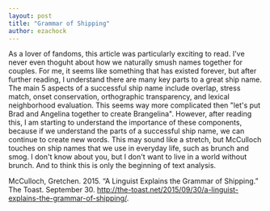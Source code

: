 ```yaml
---
layout: post
title: "Grammar of Shipping"
author: ezachock
---
```


As a lover of fandoms, this article was particularly exciting to read. I've never even thoguht about how we naturally smush names together for couples. For me, it seems like something that has existed forever, but after further reading, I understand there are many key parts to a great ship name. The main 5 aspects of a successful ship name include overlap, stress match, onset conservation, orthographic transparency, and lexical neighborhood evaluation. This seems way more complicated then "let's put Brad and Angelina together to create Brangelina". 
However, after reading this, I am starting to understand the importance of these components, because if we understand the parts of a successful ship name, we can continue to create new words. This may sound like a stretch, but McCulloch touches on ship names that we use in everyday life, such as brunch and smog. I don't know about you, but I don't want to live in a world without brunch. And to think this is only the beginning of text analysis. 

McCulloch, Gretchen. 2015. “A Linguist Explains the Grammar of Shipping.” The Toast. September 30. http://the-toast.net/2015/09/30/a-linguist-explains-the-grammar-of-shipping/.
